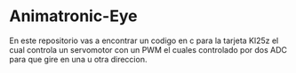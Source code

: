 # Animatronic-Eye
En este repositorio vas a encontrar un codigo en c para la tarjeta Kl25z el cual controla un servomotor con un PWM el cuales controlado por dos ADC para que gire en una u otra direccion.
